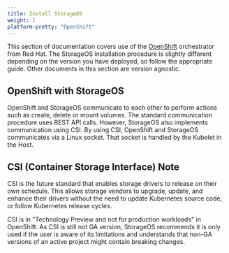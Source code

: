 ```yaml
---
title: Install StorageOS
weight: 1
platform-pretty: "OpenShift"
---
```


This section of documentation covers use of the [OpenShift](https://www.openshift.com/) orchestrator
from Red Hat. The StorageOS installation procedure is slightly different depending on the version
you have deployed, so follow the appropriate guide. Other documents in this section are version
agnostic.

## OpenShift with StorageOS

OpenShift and StorageOS communicate to each other to perform actions such as
create, delete or mount volumes. The standard communication procedure uses REST
API calls. However, StorageOS also implements communication using CSI. By 
using CSI, OpenShift and StorageOS communicates via a Linux socket. That
socket is handled by the Kubelet in the Host.

## CSI (Container Storage Interface) Note

CSI is the future standard that enables storage drivers to release on their own
schedule. This allows storage vendors to upgrade, update, and enhance their drivers 
without the need to update Kubernetes source code, or follow Kubernetes release
cycles.

CSI is in "Technology Preview and not for production workloads" in OpenShift.
As CSI is still not GA version, StorageOS recommends it is only used if
the user is aware of its limitations and understands that non-GA versions of an
active project might contain breaking changes.
